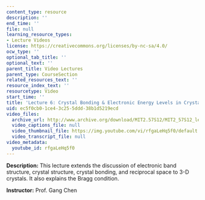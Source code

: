 ```yaml
---
content_type: resource
description: ''
end_time: ''
file: null
learning_resource_types:
- Lecture Videos
license: https://creativecommons.org/licenses/by-nc-sa/4.0/
ocw_type: ''
optional_tab_title: ''
optional_text: ''
parent_title: Video Lectures
parent_type: CourseSection
related_resources_text: ''
resource_index_text: ''
resourcetype: Video
start_time: ''
title: 'Lecture 6: Crystal Bonding & Electronic Energy Levels in Crystals'
uid: ec5f0cb0-1ce4-3c25-5ddd-38b1d5219ecd
video_files:
  archive_url: http://www.archive.org/download/MIT2.57S12/MIT2_57S12_lec06_300k.mp4
  video_captions_file: null
  video_thumbnail_file: https://img.youtube.com/vi/rfgaLeHq5f0/default.jpg
  video_transcript_file: null
video_metadata:
  youtube_id: rfgaLeHq5f0
---
```


**Description:** This lecture extends the discussion of electronic band structure, crystal structure, crystal bonding, and reciprocal space to 3-D crystals. It also explains the Bragg condition.

**Instructor:** Prof. Gang Chen

